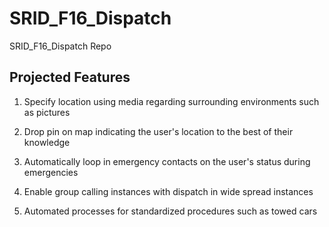 # SRID_F16_Dispatch
SRID_F16_Dispatch Repo

## Projected Features

1. Specify location using media regarding surrounding environments such as pictures

2. Drop pin on map indicating the user's location to the best of their knowledge

3. Automatically loop in emergency contacts on the user's status during emergencies

4. Enable group calling instances with dispatch in wide spread instances

5. Automated processes for standardized procedures such as towed cars
